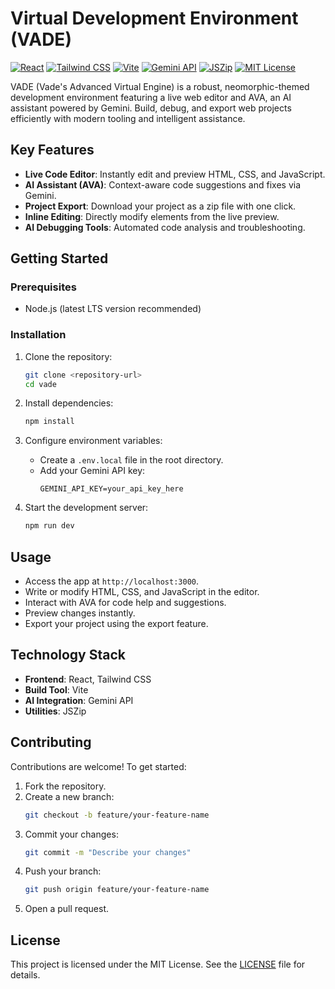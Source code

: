 # Virtual Development Environment (VADE)

[![React](https://img.shields.io/badge/React-20232A?style=flat&logo=react&logoColor=61DAFB)](https://react.dev/)
[![Tailwind CSS](https://img.shields.io/badge/TailwindCSS-38B2AC?style=flat&logo=tailwind-css&logoColor=white)](https://tailwindcss.com/)
[![Vite](https://img.shields.io/badge/Vite-646CFF?style=flat&logo=vite&logoColor=FFD62E)](https://vitejs.dev/)
[![Gemini API](https://img.shields.io/badge/Gemini%20API-4285F4?style=flat&logo=google&logoColor=white)](https://ai.google.dev/)
[![JSZip](https://img.shields.io/badge/JSZip-FFC107?style=flat&logo=javascript&logoColor=white)](https://stuk.github.io/jszip/)
[![MIT License](https://img.shields.io/badge/License-MIT-green.svg)](LICENSE)

VADE (Vade's Advanced Virtual Engine) is a robust, neomorphic-themed development environment featuring a live web editor and AVA, an AI assistant powered by Gemini. Build, debug, and export web projects efficiently with modern tooling and intelligent assistance.

## Key Features

- **Live Code Editor**: Instantly edit and preview HTML, CSS, and JavaScript.
- **AI Assistant (AVA)**: Context-aware code suggestions and fixes via Gemini.
- **Project Export**: Download your project as a zip file with one click.
- **Inline Editing**: Directly modify elements from the live preview.
- **AI Debugging Tools**: Automated code analysis and troubleshooting.

## Getting Started

### Prerequisites

- Node.js (latest LTS version recommended)

### Installation

1. Clone the repository:
   ```bash
   git clone <repository-url>
   cd vade
   ```

2. Install dependencies:
   ```bash
   npm install
   ```

3. Configure environment variables:
   - Create a `.env.local` file in the root directory.
   - Add your Gemini API key:
     ```env
     GEMINI_API_KEY=your_api_key_here
     ```

4. Start the development server:
   ```bash
   npm run dev
   ```

## Usage

- Access the app at `http://localhost:3000`.
- Write or modify HTML, CSS, and JavaScript in the editor.
- Interact with AVA for code help and suggestions.
- Preview changes instantly.
- Export your project using the export feature.

## Technology Stack

- **Frontend**: React, Tailwind CSS
- **Build Tool**: Vite
- **AI Integration**: Gemini API
- **Utilities**: JSZip

## Contributing

Contributions are welcome! To get started:

1. Fork the repository.
2. Create a new branch:
   ```bash
   git checkout -b feature/your-feature-name
   ```
3. Commit your changes:
   ```bash
   git commit -m "Describe your changes"
   ```
4. Push your branch:
   ```bash
   git push origin feature/your-feature-name
   ```
5. Open a pull request.

## License

This project is licensed under the MIT License. See the [LICENSE](LICENSE) file for details.

